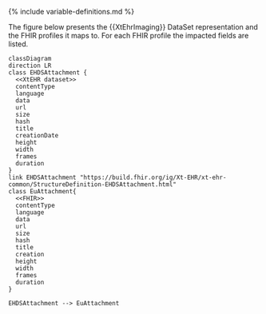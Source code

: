 {% include variable-definitions.md %}

The figure below presents the {{XtEhrImaging}} DataSet representation and the FHIR profiles it maps to. For each FHIR profile the impacted fields are listed.

```mermaid
classDiagram
direction LR
class EHDSAttachment {
  <<XtEHR dataset>>
  contentType
  language
  data
  url
  size
  hash
  title
  creationDate
  height
  width
  frames
  duration
}
link EHDSAttachment "https://build.fhir.org/ig/Xt-EHR/xt-ehr-common/StructureDefinition-EHDSAttachment.html"
class EuAttachment{
  <<FHIR>>
  contentType
  language
  data
  url
  size
  hash
  title
  creation
  height
  width
  frames
  duration
}

EHDSAttachment --> EuAttachment
```

